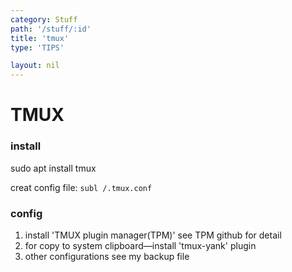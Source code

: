 ```yaml
---
category: Stuff
path: '/stuff/:id'
title: 'tmux'
type: 'TIPS'

layout: nil
---
```


# TMUX

### install

sudo apt install tmux

creat config file: `subl /.tmux.conf`



### config

1. install 'TMUX plugin manager(TPM)'  see TPM github for detail
2. for copy to system clipboard—install 'tmux-yank' plugin
3. other configurations see my backup file

